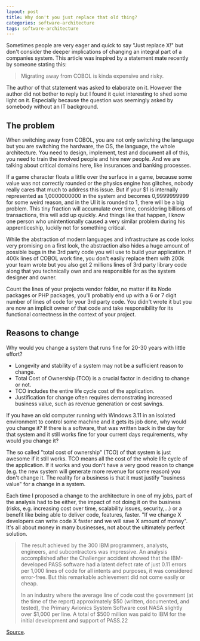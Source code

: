 ```yaml
---
layout: post
title: Why don't you just replace that old thing?
categories: software-architecture
tags: software-architecture
---
```


Sometimes people are very eager and quick to say "Just replace X!" but don't consider the deeper implications of changing an integral part of a companies system. This article was inspired by a statement mate recently by someone stating this:

> Migrating away from COBOL is kinda expensive and risky.

The author of that statement was asked to elaborate on it. However the author did not bother to reply but I found it quiet interesting to shed some light on it. Especially because the question was seemingly asked by somebody without an IT background.

## The problem

When switching away from COBOL, you are not only switching the language but you are switching the hardware, the OS, the language, the whole architecture. You need to design, implement, test and document all of this, you need to train the involved people and hire new people. And we are talking about critical domains here, like insurances and banking processes.

If a game character floats a little over the surface in a game, because some value was not correctly rounded or the physics engine has glitches, nobody really cares that much to address this issue. But if your $1 is internally represented as 1,0000000000 in the system and becomes 0,9999999999 for some weird reason, and in the UI it is rounded to 1, there will be a big problem. This tiny fraction will accumulate over time, considering billions of transactions, this will add up quickly. And things like that happen, I know one person who unintentionally caused a very similar problem during his apprenticeship, luckily not for something critical.

While the abstraction of modern languages and infrastructure as code looks very promising on a first look, the abstraction also hides a huge amount of possible bugs in the 3rd party code you will use to build your application. If 400k lines of COBOL work fine, you don't easily replace them with 200k your team wrote but you also get 2 millions lines of 3rd party library code along that you technically own and are responsible for as the system designer and owner.

Count the lines of your projects vendor folder, no matter if its Node packages or PHP packages, you'll probably end up with a 6 or 7 digit number of lines of code for your 3rd party code. You didn't wrote it but you are now an implicit owner of that code and take responsibility for its functional correctness in the context of your project.

## Reasons to change

Why would you change a system that runs fine for 20-30 years with little effort?

* Longevity and stability of a system may not be a sufficient reason to change.
* Total Cost of Ownership (TCO) is a crucial factor in deciding to change or not.
* TCO includes the entire life cycle cost of the application.
* Justification for change often requires demonstrating increased business value, such as revenue generation or cost savings.

If you have an old computer running with Windows 3.11 in an isolated environment to control some machine and it gets its job done, why would you change it? If there is a software, that was written back in the day for that system and it still works fine for your current days requirements, why would you change it?

The so called "total cost of ownership" (TCO) of that system is just awesome if it still works. TCO means all the cost of the whole life cycle of the application. If it works and you don't have a very good reason to change (e.g. the new system will generate more revenue for some reason) you don't change it. The reality for a business is that it must justify "business value" for a change in a system.

Each time I proposed a change to the architecture in one of my jobs, part of the analysis had to be either, the impact of not doing it on the business (risks, e.g. increasing cost over time, scalability issues, security,...) or a benefit like being able to deliver code, features, faster. "If we change X developers can write code X faster and we will save X amount of money". It's all about money in many businesses, not about the ultimately perfect solution.

> The result achieved by the 300 IBM programmers, analysts, engineers, and subcontractors was impressive. An analysis accomplished after the Challenger accident showed that the IBM-developed PASS software had a latent defect rate of just 0.11 errors per 1,000 lines of code for all intents and purposes, it was considered error-free. But this remarkable achievement did not come easily or cheap.
> 
> In an industry where the average line of code cost the government (at the time of the report) approximately $50 (written, documented, and tested), the Primary Avionics System Software cost NASA slightly over $1,000 per line. A total of $500 million was paid to IBM for the initial development and support of PASS.22

[Source](https://www.nasa.gov/history/sts1/pages/computer.html#:~:text=In%20an%20industry%20where%20the,slightly%20over%20%241%2C000%20per%20line).
